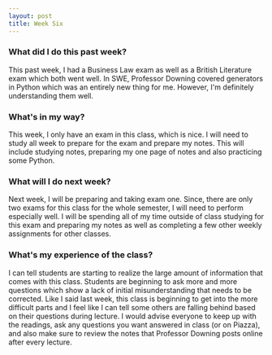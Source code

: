 ```yaml
---
layout: post
title: Week Six
---
```


### What did I do this past week?
This past week, I had a Business Law exam as well as a British Literature exam which both went well. In SWE, Professor Downing covered generators in Python which was an entirely new thing for me. However, I'm definitely understanding them well.

### What's in my way?
This week, I only have an exam in this class, which is nice. I will need to study all week to prepare for the exam and prepare my notes. This will include studying notes, preparing my one page of notes and also practicing some Python.

### What will I do next week?
Next week, I will be preparing and taking exam one. Since, there are only two exams for this class for the whole semester, I will need to perform especially well. I will be spending all of my time outside of class studying for this exam and preparing my notes as well as completing a few other weekly assignments for other classes.

### What's my experience of the class?
I can tell students are starting to realize the large amount of information that comes with this class. Students are beginning to ask more and more questions which show a lack of initial misunderstanding that needs to be corrected. Like I said last week, this class is beginning to get into the more difficult parts and I feel like I can tell some others are falling behind based on their questions during lecture. I would advise everyone to keep up with the readings, ask any questions you want answered in class (or on Piazza), and also make sure to review the notes that Professor Downing posts online after every lecture. 